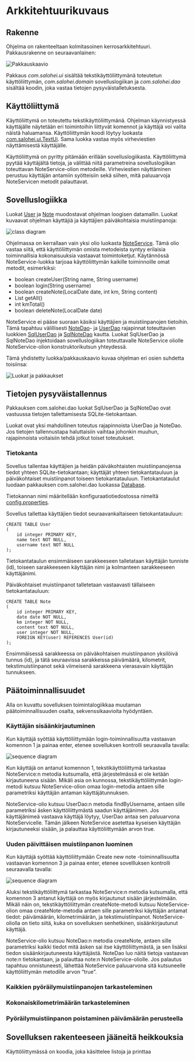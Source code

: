 # Arkkitehtuurikuvaus

## Rakenne

Ohjelma on rakenteeltaan kolmitasoinen kerrosarkkitehtuuri. Pakkausrakenne on seuraavanlainen:

![Pakkauskaavio](https://raw.githubusercontent.com/tsalohei/bike-tracker/master/dokumentaatio/kuvat/bike-tracker_pakkauskaavio.png "Pakkauskaavio")

Pakkaus _com.salohei.ui_ sisältää tekstikäyttöliittymänä toteutetun käyttöliittymän, _com.salohei.domain_ sovelluslogiikan ja _com.salohei.dao_ sisältää koodin, joka vastaa tietojen pysyväistalletuksesta. 

## Käyttöliittymä

Käyttöliittymä on toteutettu tekstikäyttöliittymänä. Ohjelman käynnistyessä käyttäjälle näytetään eri toimintoihin liittyvät komennot ja käyttäjä voi valita näistä haluamansa. Käyttöliittymän koodi löytyy luokasta [com.salohei.ui.TextUi](https://github.com/tsalohei/bike-tracker/blob/master/src/main/java/com/salohei/ui/TextUi.java). Sama luokka vastaa myös virheviestien näyttämisestä käyttäjälle. 

Käyttöliittymä on pyritty pitämään erillään sovelluslogiikasta. Käyttöliittymä pyytää käyttäjältä tietoja, ja välittää niitä parametreina sovelluslogiikan toteuttavan NoteService-olion metodeille. Virheviestien näyttäminen perustuu käyttäjän antamiin syötteisiin sekä siihen, mitä paluuarvoja NoteServicen metodit palauttavat. 

## Sovelluslogiikka

Luokat [User](https://github.com/tsalohei/bike-tracker/blob/master/src/main/java/com/salohei/domain/User.java) ja [Note](https://github.com/tsalohei/bike-tracker/blob/master/src/main/java/com/salohei/domain/Note.java) muodostavat ohjelman loogisen datamallin. Luokat kuvaavat ohjelman käyttäjiä ja käyttäjien päiväkohtaisia muistiinpanoja: 

![class diagram](https://raw.githubusercontent.com/tsalohei/bike-tracker/master/dokumentaatio/kuvat/luokkakaavio_simple.png "Class diagram") 

Ohjelmassa on kerrallaan vain yksi olio luokasta [NoteService](https://github.com/tsalohei/bike-tracker/blob/master/src/main/java/com/salohei/domain/NoteService.java). Tämä olio vastaa siitä, että käyttöliittymän omista metodeista syntyy erilaisia toiminnallisia kokonaisuuksia vastaavat toimintoketjut. Käytännössä NoteService-luokka tarjoaa käyttöliittymän kaikille toiminnoille omat metodit, esimerkiksi:

* boolean createUser(String name, String username)
* boolean login(String username)
* boolean createNote(LocalDate date, int km, String content)
* List<Note> getAll()
* int kmTotal()
* boolean deleteNote(LocalDate date)

NoteService ei pääse suoraan käsiksi käyttäjien ja muistiinpanojen tietoihin. Tämä tapahtuu välillisesti [NoteDao](https://github.com/tsalohei/bike-tracker/blob/master/src/main/java/com/salohei/dao/NoteDao.java)- ja [UserDao](https://github.com/tsalohei/bike-tracker/blob/master/src/main/java/com/salohei/dao/UserDao.java) rajapinnat toteuttavien luokkien [SqlUserDao](https://github.com/tsalohei/bike-tracker/blob/master/src/main/java/com/salohei/dao/SqlUserDao.java) ja [SqlNoteDao](https://github.com/tsalohei/bike-tracker/blob/master/src/main/java/com/salohei/dao/SqlNoteDao.java) kautta. Luokat SqlUserDao ja SqlNoteDao injektoidaan sovelluslogiikan toteuttavalle NoteService oliolle NoteService-olion konstruktorikutsun yhteydessä. 

Tämä yhdistetty luokka/pakkauskaavio kuvaa ohjelman eri osien suhdetta toisiinsa: 

![Luokat ja pakkaukset](https://raw.githubusercontent.com/tsalohei/bike-tracker/master/dokumentaatio/kuvat/luokka-ja-pakkauskaavio.png "Luokat ja pakkaukset")

## Tietojen pysyväistallennus

Pakkauksen com.salohei.dao luokat SqlUserDao ja SqlNoteDao ovat vastuussa tietojen tallettamisesta SQLite-tietokantaan. 

Luokat ovat yksi mahdollinen toteutus rajapinnoista UserDao ja NoteDao. Jos tietojen tallennustapa haluttaisiin vaihtaa johonkin muuhun, rajapinnoista voitaisiin tehdä jotkut toiset toteutukset. 

### Tietokanta

Sovellus tallentaa käyttäjien ja heidän päiväkohtaisten muistiinpanojensa tiedot yhteen SQLite-tietokantaan; käyttäjät yhteen tietokantatauluun ja päiväkohtaiset muistiinpanot toiseen tietokantatauluun. Tietokantataulut luodaan pakkauksen com.salohei.dao luokassa [Database](https://github.com/tsalohei/bike-tracker/blob/master/src/main/java/com/salohei/dao/Database.java).

Tietokannan nimi määritellään konfiguraatiotiedostossa nimeltä [config.properties](https://github.com/tsalohei/bike-tracker/blob/master/src/main/resources/config.properties). 

Sovellus tallettaa käyttäjien tiedot seuraavankaltaiseen tietokantatauluun:

	CREATE TABLE User 
	(
	    id integer PRIMARY KEY,
	    name text NOT NULL,
	    username text NOT NULL
	);

Tietokantataulun ensimmäiseen sarakkeeseen talletataan käyttäjän tunniste (id), toiseen sarakkeeseen käyttäjän nimi ja kolmanteen sarakkeeseen käyttäjänimi.

Päiväkohtaiset muistiinpanot talletetaan vastaavasti tällaiseen tietokantatauluun:

	CREATE TABLE Note
	(
	    id integer PRIMARY KEY,
	    date date NOT NULL,
	    km integer NOT NULL,
	    content text NOT NULL,
	    user integer NOT NULL,
	    FOREIGN KEY(user) REFERENCES User(id)
	);

Ensimmäisessä sarakkeessa on päiväkohtaisen muistiinpanon yksilöivä tunnus (id), ja tätä seuraavissa sarakkeissa päivämäärä, kilometrit, tekstimuistiinpanot sekä viimeisenä sarakkeena vierasavain käyttäjän tunnukseen.

## Päätoiminnallisuudet

Alla on kuvattu sovelluksen toimintalogiikkaa muutaman päätoiminnallisuuden osalta, sekvenssikaavioita hyödyntäen.

### Käyttäjän sisäänkirjautuminen

Kun käyttäjä syöttää käyttöliittymään login-toiminnallisuutta vastaavan komennon 1 ja painaa enter, etenee sovelluksen kontrolli seuraavalla tavalla: 

![sequence diagram](https://raw.githubusercontent.com/tsalohei/bike-tracker/master/dokumentaatio/kuvat/sequenceDiagramUserLogsIn.png "Sequence diagram")

Kun käyttäjä on antanut komennon 1, tekstikäyttöliittymä tarkastaa NoteService:n metodia kutsumalla, että järjestelmässä ei ole ketään kirjautuneena sisään. Mikäli asia on kunnossa, tekstikäyttöliittymän login-metodi kutsuu NoteService-olion omaa login-metodia antaen sille parametriksi käyttäjän antaman käyttäjätunnuksen. 

NoteService-olio kutsuu UserDao:n metodia findByUsername, antaen sille parametriksi äsken käyttöliittymästä saadun käyttäjänimen. Jos käyttäjänimeä vastaava käyttäjä löytyy, UserDao antaa sen paluuarvona NoteServicelle. Tämän jälkeen NoteService asetettaa kyseisen käyttäjän kirjautuneeksi sisään, ja palauttaa käyttöliittymään arvon true.


### Uuden päivittäisen muistiinpanon luominen

Kun käyttäjä syöttää käyttöliittymään Create new note -toiminnallisuutta vastaavan komennon 3 ja painaa enter, etenee sovellluksen kontrolli seuraavalla tavalla:

![sequence diagram](https://raw.githubusercontent.com/tsalohei/bike-tracker/master/dokumentaatio/kuvat/sequenceDiagramUserCreatesNewNote.png "Sequence diagram")

Aluksi tekstikäyttöliittymä tarkastaa NoteService:n metodia kutsumalla, että komennon 3 antanut käyttäjä on myös kirjautunut sisään järjestelmään. Mikäli näin on, tekstikäyttöliittymän createNote-metodi kutsuu NoteService-olion omaa createNote-metodia antaen sille parametriksi käyttäjän antamat tiedot: päivämäärän, kilometrimäärän, ja tekstimuistiinpanot. NoteService-oliolla on tieto siitä, kuka on sovelluksen senhetkinen, sisäänkirjautunut käyttäjä. 

NoteService-olio kutsuu NoteDao:n metodia createNote, antaen sille parametriksi kaikki tiedot mitä äsken sai itse käyttöliittymästä, ja sen lisäksi tiedon sisäänkirjautuneesta käyttäjästä. NoteDao luo näitä tietoja vastaavan note:n tietokantaan, ja palauttaa note:n NoteService-oliolle. Jos palautus tapahtuu onnistuneesti, lähettää NoteService paluuarvona sitä kutsuneelle käyttöliittymän metodille arvon “true”. 


### Kaikkien pyöräilymuistiinpanojen tarkasteleminen

### Kokonaiskilometrimäärän tarkasteleminen

### Pyöräilymuistiinpanon poistaminen päivämäärän perusteella

## Sovelluksen rakenteeseen jääneitä heikkouksia

Käyttöliittymässä on koodia, joka käsittelee listoja ja printtaa 
